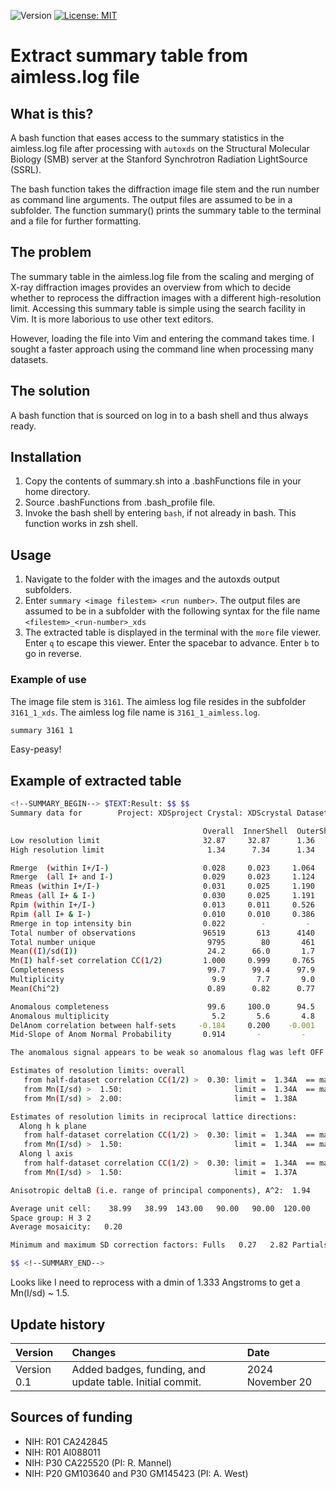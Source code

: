 ![Version](https://img.shields.io/static/v1?label=aimless-summary-table-extraction&message=0.0&color=brightcolor)
[![License: MIT](https://img.shields.io/badge/License-MIT-blue.svg)](https://opensource.org/licenses/MIT)

# Extract summary table from aimless.log file

## What is this?

A bash function that eases access to the summary statistics in the aimless.log file after processing with `autoxds` on the Structural Molecular Biology (SMB) server at the Stanford Synchrotron Radiation LightSource (SSRL).

The bash function takes the diffraction image file stem and the run number as command line arguments.
The output files are assumed to be in a subfolder.
The function summary() prints the summary table to the terminal and a file for further formatting.

## The problem

The summary table in the aimless.log file from the scaling and merging of X-ray diffraction images provides an overview from which to decide whether to reprocess the diffraction images with a different high-resolution limit.
Accessing this summary table is simple using the search facility in Vim.
It is more laborious to use other text editors.

However, loading the file into Vim and entering the command takes time.
I sought a faster approach using the command line when processing many datasets.


## The solution

A bash function that is sourced on log in to a bash shell and thus always ready.

## Installation

1. Copy the contents of summary.sh into a .bashFunctions file in your home directory.
2. Source .bashFunctions from .bash_profile file.
3. Invoke the bash shell by entering `bash`, if not already in bash. This function works in zsh shell.

## Usage
1. Navigate to the folder with the images and the autoxds output subfolders.
1. Enter `summary <image filestem> <run number>`. The output files are assumed to be in a subfolder with the following syntax for the file name `<filestem>_<run-number>_xds`
2. The extracted table is displayed in the terminal with the `more` file viewer. Enter `q` to escape this viewer. Enter the spacebar to advance. Enter `b` to go in reverse.

### Example of use

The image file stem is `3161`.
The aimless log file resides in the subfolder `3161_1_xds`.
The aimless log file name is `3161_1_aimless.log`.

```bash
summary 3161 1
```

Easy-peasy!

## Example of extracted table



```bash
<!--SUMMARY_BEGIN--> $TEXT:Result: $$ $$
Summary data for        Project: XDSproject Crystal: XDScrystal Dataset: XDSdataset

                                           Overall  InnerShell  OuterShell
Low resolution limit                       32.87     32.87      1.36
High resolution limit                       1.34      7.34      1.34

Rmerge  (within I+/I-)                     0.028     0.023     1.064
Rmerge  (all I+ and I-)                    0.029     0.023     1.124
Rmeas (within I+/I-)                       0.031     0.025     1.190
Rmeas (all I+ & I-)                        0.030     0.025     1.191
Rpim (within I+/I-)                        0.013     0.011     0.526
Rpim (all I+ & I-)                         0.010     0.010     0.386
Rmerge in top intensity bin                0.022        -         - 
Total number of observations               96519       613      4140
Total number unique                         9795        80       461
Mean((I)/sd(I))                             24.2      66.0       1.7
Mn(I) half-set correlation CC(1/2)         1.000     0.999     0.765
Completeness                                99.7      99.4      97.9
Multiplicity                                 9.9       7.7       9.0
Mean(Chi^2)                                 0.89      0.82      0.77

Anomalous completeness                      99.6     100.0      94.5
Anomalous multiplicity                       5.2       5.6       4.8
DelAnom correlation between half-sets     -0.184     0.200    -0.001
Mid-Slope of Anom Normal Probability       0.914       -         -  

The anomalous signal appears to be weak so anomalous flag was left OFF

Estimates of resolution limits: overall
   from half-dataset correlation CC(1/2) >  0.30: limit =  1.34A  == maximum resolution
   from Mn(I/sd) >  1.50:                         limit =  1.34A  == maximum resolution
   from Mn(I/sd) >  2.00:                         limit =  1.38A 

Estimates of resolution limits in reciprocal lattice directions:
  Along h k plane
   from half-dataset correlation CC(1/2) >  0.30: limit =  1.34A  == maximum resolution
   from Mn(I/sd) >  1.50:                         limit =  1.34A  == maximum resolution
  Along l axis
   from half-dataset correlation CC(1/2) >  0.30: limit =  1.34A  == maximum resolution
   from Mn(I/sd) >  1.50:                         limit =  1.37A 

Anisotropic deltaB (i.e. range of principal components), A^2:  1.94

Average unit cell:    38.99   38.99  143.00   90.00   90.00  120.00
Space group: H 3 2
Average mosaicity:   0.20

Minimum and maximum SD correction factors: Fulls   0.27   2.82 Partials   0.00   0.00

$$ <!--SUMMARY_END-->
```

Looks like I need to reprocess with a dmin of 1.333 Angstroms to get a  Mn(I/sd) ~  1.5.

## Update history

|Version      | Changes                                                                                                                                                                         | Date                 |
|:-----------|:------------------------------------------------------------------------------------------------------------------------------------------|:--------------------|
| Version 0.1 |   Added badges, funding, and update table.  Initial commit.                                                                                                                | 2024 November 20  |

## Sources of funding

- NIH: R01 CA242845
- NIH: R01 AI088011
- NIH: P30 CA225520 (PI: R. Mannel)
- NIH: P20 GM103640 and P30 GM145423 (PI: A. West)

